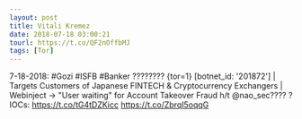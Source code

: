 ```yaml
---
layout: post
title: Vitali Kremez
date: 2018-07-18 03:00:21
tourl: https://t.co/QF2nOffbMJ
tags: [Tor]
---
```

7-18-2018: #Gozi #ISFB #Banker ???????? {tor=1}
[botnet_id: '201872'] | Targets Customers of Japanese FINTECH &amp; Cryptocurrency Exchangers | Webinject -&gt; "User waiting" for Account Takeover Fraud 
h/t @nao_sec????
?IOCs: https://t.co/tG4tDZKicc https://t.co/ZbrqI5oqqG